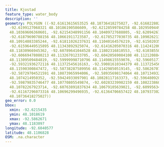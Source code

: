 ```yaml
---
title: Kjostad
feature_type: water_body
description: ''
geometry: POLYGON ((-92.61613615653525 48.10736418275027, -92.6168228020405 48.10489969405655,
  -92.6199127068321 48.10186190586609, -92.62128599784258 48.10295094491754, -92.6199127068321
  48.10369606360601, -92.62154348991156 48.10409727688805, -92.62094267508998 48.1055301559006,
  -92.61879690788156 48.10661911723587, -92.61785277030735 48.10902621305392, -92.61905439994155
  48.10914083385244, -92.61811026237631 48.11040164576219, -92.61502035758473 48.1119489635564,
  -92.61596449515895 48.11343892925074, -92.61416205070316 48.1142412005763, -92.61227377555474
  48.11830966945362, -92.60789641044528 48.11802316810553, -92.61038550040631 48.11492885174253,
  -92.60669478080213 48.11326701233705, -92.60420569084108 48.11212088487977, -92.60214575431637
  48.11309509484819, -92.59999998710796 48.11498615559076, -92.5960517754348 48.11177704165779,
  -92.59321936272116 48.11372545616163, -92.59081610344379 48.11372545616163, -92.5902152886222
  48.11590300847472, -92.58738287589956 48.11429850519145, -92.58626707694904 48.1113758883238,
  -92.58729704521591 48.10873965994006, -92.58935698174064 48.1071349329733, -92.59253271720692
  48.1074214950352, -92.59424933097901 48.10828117163373, -92.59648092888007 48.10845310522786,
  -92.59879835746477 48.10770805549874, -92.60283239982159 48.10822386030807, -92.60617979667319
  48.10782267923714, -92.60763891837634 48.10679105639021, -92.60995634697002 48.10747880725561,
  -92.61167296073316 48.10696299496935, -92.61364706657422 48.1079373027199, -92.61613615653525
  48.10736418275027))
geo_error: 0.0
bbox:
  xmin: -92.6215435
  ymin: 48.1018619
  xmax: -92.5862671
  ymax: 48.1183097
longitude: -92.6040577
latitude: 48.1106828
OSM: .na.character
---
```

